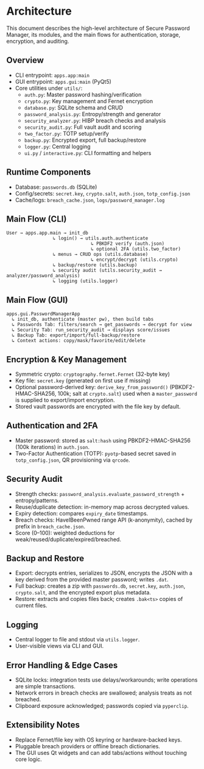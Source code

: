 # Architecture

This document describes the high-level architecture of Secure Password Manager, its modules, and the main flows for authentication, storage, encryption, and auditing.

## Overview

- CLI entrypoint: `apps.app:main`
- GUI entrypoint: `apps.gui:main` (PyQt5)
- Core utilities under `utils/`:
  - `auth.py`: Master password hashing/verification
  - `crypto.py`: Key management and Fernet encryption
  - `database.py`: SQLite schema and CRUD
  - `password_analysis.py`: Entropy/strength and generator
  - `security_analyzer.py`: HIBP breach checks and analysis
  - `security_audit.py`: Full vault audit and scoring
  - `two_factor.py`: TOTP setup/verify
  - `backup.py`: Encrypted export, full backup/restore
  - `logger.py`: Central logging
  - `ui.py` / `interactive.py`: CLI formatting and helpers

## Runtime Components

- Database: `passwords.db` (SQLite)
- Config/secrets: `secret.key`, `crypto.salt`, `auth.json`, `totp_config.json`
- Cache/logs: `breach_cache.json`, `logs/password_manager.log`

## Main Flow (CLI)

```text
User → apps.app.main → init_db
                 ↳ login() → utils.auth.authenticate
                               ↳ PBKDF2 verify (auth.json)
                               ↳ optional 2FA (utils.two_factor)
                 ↳ menus → CRUD ops (utils.database)
                               ↳ encrypt/decrypt (utils.crypto)
                 ↳ backup/restore (utils.backup)
                 ↳ security audit (utils.security_audit → analyzer/password_analysis)
                 ↳ logging (utils.logger)
```

## Main Flow (GUI)

```text
apps.gui.PasswordManagerApp
  ↳ init_db, authenticate (master pw), then build tabs
  ↳ Passwords Tab: filters/search → get_passwords → decrypt for view
  ↳ Security Tab: run_security_audit → displays score/issues
  ↳ Backup Tab: export/import/full-backup/restore
  ↳ Context actions: copy/mask/favorite/edit/delete
```

## Encryption & Key Management

- Symmetric crypto: `cryptography.fernet.Fernet` (32-byte key)
- Key file: `secret.key` (generated on first use if missing)
- Optional password-derived key: `derive_key_from_password()` (PBKDF2-HMAC-SHA256, 100k; salt at `crypto.salt`) used when a `master_password` is supplied to export/import encryption.
- Stored vault passwords are encrypted with the file key by default.

## Authentication and 2FA

- Master password: stored as `salt:hash` using PBKDF2-HMAC-SHA256 (100k iterations) in `auth.json`.
- Two-Factor Authentication (TOTP): `pyotp`-based secret saved in `totp_config.json`, QR provisioning via `qrcode`.

## Security Audit

- Strength checks: `password_analysis.evaluate_password_strength` + entropy/patterns.
- Reuse/duplicate detection: in-memory map across decrypted values.
- Expiry detection: compares `expiry_date` timestamps.
- Breach checks: HaveIBeenPwned range API (k-anonymity), cached by prefix in `breach_cache.json`.
- Score (0–100): weighted deductions for weak/reused/duplicate/expired/breached.

## Backup and Restore

- Export: decrypts entries, serializes to JSON, encrypts the JSON with a key derived from the provided master password; writes `.dat`.
- Full backup: creates a zip with `passwords.db`, `secret.key`, `auth.json`, `crypto.salt`, and the encrypted export plus metadata.
- Restore: extracts and copies files back; creates `.bak<ts>` copies of current files.

## Logging

- Central logger to file and stdout via `utils.logger`.
- User-visible views via CLI and GUI.

## Error Handling & Edge Cases

- SQLite locks: integration tests use delays/workarounds; write operations are simple transactions.
- Network errors in breach checks are swallowed; analysis treats as not breached.
- Clipboard exposure acknowledged; passwords copied via `pyperclip`.

## Extensibility Notes

- Replace Fernet/file key with OS keyring or hardware-backed keys.
- Pluggable breach providers or offline breach dictionaries.
- The GUI uses Qt widgets and can add tabs/actions without touching core logic.
